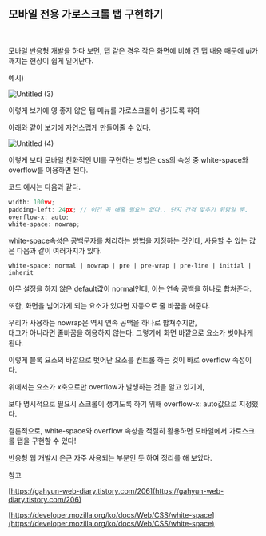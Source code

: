 ## 모바일 전용 가로스크롤 탭 구현하기
<br>

모바일 반응형 개발을 하다 보면, 탭 같은 경우 작은 화면에 비해 긴 탭 내용 때문에 ui가 깨지는 현상이 쉽게 일어난다.

예시)

![Untitled (3)](https://user-images.githubusercontent.com/57857367/173849891-321dcde5-86a8-4d5e-890a-ac4c82fcb38d.png)

이렇게 보기에 영 좋지 않은 탭 메뉴를 가로스크롤이 생기도록 하여 

아래와 같이 보기에 자연스럽게 만들어줄 수 있다.

![Untitled (4)](https://user-images.githubusercontent.com/57857367/173850374-ba8f881b-0405-4ef4-b943-ffa29666acd5.png)

이렇게 보다 모바일 친화적인 UI를 구현하는 방법은 css의 속성 중 white-space와 overflow를 이용하면 된다.

코드 예시는 다음과 같다.

```jsx
width: 100vw;
padding-left: 24px; // 이건 꼭 해줄 필요는 없다.. 단지 간격 맞추기 위함일 뿐.
overflow-x: auto;
white-space: nowrap;
```

white-space속성은 공백문자를 처리하는 방법을 지정하는 것인데, 사용할 수 있는 값은 다음과 같이 여러가지가 있다.

`white-space: normal | nowrap | pre | pre-wrap | pre-line | initial | inherit`

아무 설정을 하지 않은 default값이 normal인데, 이는 연속 공백을 하나로 합쳐준다. 

또한, 화면을 넘어가게 되는 요소가 있다면 자동으로 줄 바꿈을 해준다.

우리가 사용하는 nowrap은 역시 연속 공백을 하나로 합쳐주지만, <br>태그가 아니라면 줄바꿈을 허용하지 않는다. 그렇기에 화면 바깥으로 요소가 벗어나게 된다.

이렇게 블록 요소의 바깥으로 벗어난 요소를 컨트롤 하는 것이 바로 overflow 속성이다.

위에서는 요소가 x축으로만 overflow가 발생하는 것을 알고 있기에, 

보다 명시적으로  필요시 스크롤이 생기도록 하기 위해 overflow-x: auto값으로 지정했다.

결론적으로, white-space와 overflow 속성을 적절히 활용하면 모바일에서 가로스크롤 탭을 구현할 수 있다!

반응형 웹 개발시 은근 자주 사용되는 부분인 듯 하여 정리를 해 보았다.

참고

[https://gahyun-web-diary.tistory.com/206](https://gahyun-web-diary.tistory.com/206)

[https://developer.mozilla.org/ko/docs/Web/CSS/white-space](https://developer.mozilla.org/ko/docs/Web/CSS/white-space)